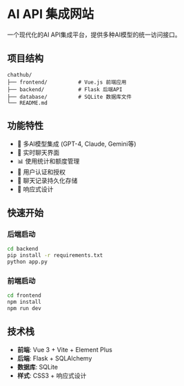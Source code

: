 # AI API 集成网站

一个现代化的AI API集成平台，提供多种AI模型的统一访问接口。

## 项目结构

```
chathub/
├── frontend/          # Vue.js 前端应用
├── backend/           # Flask 后端API
├── database/          # SQLite 数据库文件
└── README.md
```

## 功能特性

- 🤖 多AI模型集成 (GPT-4, Claude, Gemini等)
- 💬 实时聊天界面
- 📊 使用统计和额度管理
- 🔐 用户认证和授权
- 💾 聊天记录持久化存储
- 📱 响应式设计

## 快速开始

### 后端启动
```bash
cd backend
pip install -r requirements.txt
python app.py
```

### 前端启动
```bash
cd frontend
npm install
npm run dev
```

## 技术栈

- **前端**: Vue 3 + Vite + Element Plus
- **后端**: Flask + SQLAlchemy
- **数据库**: SQLite
- **样式**: CSS3 + 响应式设计